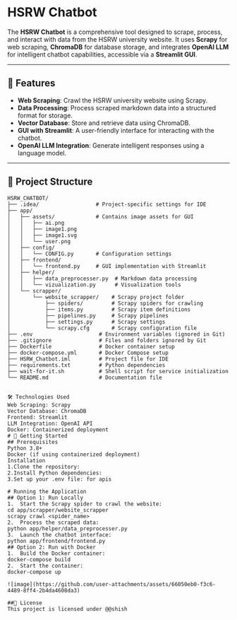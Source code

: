 # HSRW Chatbot

The **HSRW Chatbot** is a comprehensive tool designed to scrape, process, and interact with data from the HSRW university website. It uses **Scrapy** for web scraping, **ChromaDB** for database storage, and integrates **OpenAI LLM** for intelligent chatbot capabilities, accessible via a **Streamlit GUI**.

---

## 🚀 Features
- **Web Scraping**: Crawl the HSRW university website using Scrapy.
- **Data Processing**: Process scraped markdown data into a structured format for storage.
- **Vector Database**: Store and retrieve data using ChromaDB.
- **GUI with Streamlit**: A user-friendly interface for interacting with the chatbot.
- **OpenAI LLM Integration**: Generate intelligent responses using a language model.

---

## 📂 Project Structure
```plaintext
HSRW_CHATBOT/
├── .idea/                  # Project-specific settings for IDE
├── app/
│   ├── assets/             # Contains image assets for GUI
│   │   ├── ai.png
│   │   ├── image1.png
│   │   ├── image1.svg
│   │   └── user.png
│   ├── config/
│   │   └── CONFIG.py       # Configuration settings
│   ├── frontend/
│   │   └── frontend.py     # GUI implementation with Streamlit
│   ├── helper/
│   │   ├── data_preprocesser.py  # Markdown data processing
│   │   └── vizualization.py      # Visualization tools
│   └── scrapper/
│       └── website_scrapper/    # Scrapy project folder
│           ├── spiders/         # Scrapy spiders for crawling
│           ├── items.py         # Scrapy item definitions
│           ├── pipelines.py     # Scrapy pipelines
│           ├── settings.py      # Scrapy settings
│           └── scrapy.cfg       # Scrapy configuration file
├── .env                     # Environment variables (ignored in Git)
├── .gitignore               # Files and folders ignored by Git
├── Dockerfile               # Docker container setup
├── docker-compose.yml       # Docker Compose setup
├── HSRW_Chatbot.iml         # Project file for IDE
├── requirements.txt         # Python dependencies
├── wait-for-it.sh           # Shell script for service initialization
└── README.md                # Documentation file


🛠️ Technologies Used
Web Scraping: Scrapy
Vector Database: ChromaDB
Frontend: Streamlit
LLM Integration: OpenAI API
Docker: Containerized deployment
# 🚀 Getting Started
## Prerequisites
Python 3.8+
Docker (if using containerized deployment)
Installation
1.Clone the repository:
2.Install Python dependencies:
3.Set up your .env file: for apis

# Running the Application
## Option 1: Run Locally
1.	Start the Scrapy spider to crawl the website:
cd app/scrapper/website_scrapper
scrapy crawl <spider_name>
2.	Process the scraped data:
python app/helper/data_preprocesser.py
3.	Launch the chatbot interface:
python app/frontend/frontend.py
## Option 2: Run with Docker
1.	Build the Docker container:
docker-compose build
2.	Start the container:
docker-compose up

![image](https://github.com/user-attachments/assets/66050eb0-f3c6-4489-8ff4-2b4da4608da3)

##📜 License
This project is licensed under @@shish


